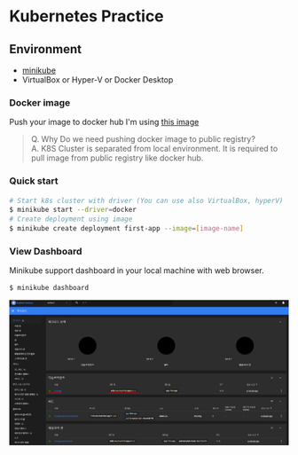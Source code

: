 # Kubernetes Practice

## Environment
- [minikube](https://minikube.sigs.k8s.io/docs/start/)
- VirtualBox or Hyper-V or Docker Desktop

### Docker image
Push your image to docker hub
I'm using [this image](https://hub.docker.com/repository/docker/milkcoke/kub-first-app/general)

> Q. Why Do we need pushing docker image to public registry? \
> A. K8S Cluster is separated from local environment. It is required to pull image from public registry like docker hub.


### Quick start
```bash
# Start k8s cluster with driver (You can use also VirtualBox, hyperV)
$ minikube start --driver=docker
# Create deployment using image
$ minikube create deployment first-app --image=[image-name]
```

### View Dashboard
Minikube support dashboard in your local machine with web browser.
```bash
$ minikube dashboard
```

![Dashboard](/assets/minikube-dashboard.png)
